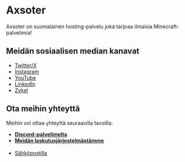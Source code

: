 # Axsoter
Axsoter on suomalainen hosting-palvelu joka tarjoaa ilmaisia Minecraft-palvelimia!

## Meidän sosiaalisen median kanavat
- [Twitter/X](https://twitter.com/axsoter)
- [Instagram](https://www.instagram.com/axsoter)
- [YouTube](https://www.youtube.com/@Axsoter)
- [LinkedIn](https://fi.linkedin.com/company/axsoter)
- [Zykel](https://zykel.net/profile?id=Axsoter)

## Ota meihin yhteyttä
Meihin voi ottaa yhteyttä seuraavilla tavoilla:
- **[Discord-palvelimelta](https://axsoter.com/discord)**
- **[Meidän laskutusjärjestelmästämme](https://billing.axsoter.com/tickets)**
<br><br>
- [Sähköpostilla](mailto:contact@axsoter.com)
